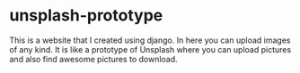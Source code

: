 # unsplash-prototype

This is a website that I created using django.
In here you can upload images of any kind.
It is like a prototype of Unsplash where you can upload pictures and also find awesome pictures to download.

